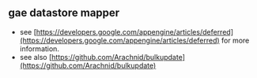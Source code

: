 ## gae datastore mapper
* see [https://developers.google.com/appengine/articles/deferred](https://developers.google.com/appengine/articles/deferred) for more information.
* see also [https://github.com/Arachnid/bulkupdate](https://github.com/Arachnid/bulkupdate)


